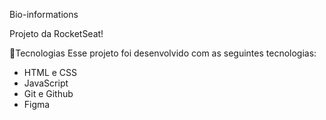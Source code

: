 Bio-informations

Projeto da RocketSeat!

🚀Tecnologias
Esse projeto foi desenvolvido com as seguintes tecnologias:

- HTML e CSS
- JavaScript
- Git e Github
- Figma


